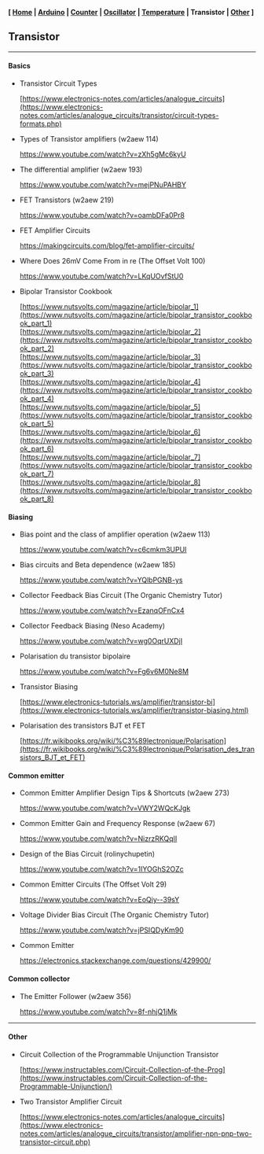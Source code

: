 <link href="style.css" rel="stylesheet"></link>

**[ [Home](00-Home.html) | [Arduino](01-Arduino.html) | [Counter](02-Counter.html) | [Oscillator](03-Oscillator.html) | [Temperature](04-Temperature.html) | Transistor | [Other](06-Other.html) ]**

## Transistor

---

#### Basics

* Transistor Circuit Types
    
    [https://www.electronics-notes.com/articles/analogue_circuits](https://www.electronics-notes.com/articles/analogue_circuits/transistor/circuit-types-formats.php)  

* Types of Transistor amplifiers (w2aew 114)
    
    https://www.youtube.com/watch?v=zXh5gMc6kyU  

* The differential amplifier (w2aew 193)
    
    https://www.youtube.com/watch?v=mejPNuPAHBY  

* FET Transistors (w2aew 219)
    
    https://www.youtube.com/watch?v=oambDFa0Pr8  

* FET Amplifier Circuits
    
    https://makingcircuits.com/blog/fet-amplifier-circuits/

* Where Does 26mV Come From in re (The Offset Volt 100) 
    
    https://www.youtube.com/watch?v=LKqUOvfStU0  

* Bipolar Transistor Cookbook
    
    [https://www.nutsvolts.com/magazine/article/bipolar_1](https://www.nutsvolts.com/magazine/article/bipolar_transistor_cookbook_part_1)  
    [https://www.nutsvolts.com/magazine/article/bipolar_2](https://www.nutsvolts.com/magazine/article/bipolar_transistor_cookbook_part_2)  
    [https://www.nutsvolts.com/magazine/article/bipolar_3](https://www.nutsvolts.com/magazine/article/bipolar_transistor_cookbook_part_3)  
    [https://www.nutsvolts.com/magazine/article/bipolar_4](https://www.nutsvolts.com/magazine/article/bipolar_transistor_cookbook_part_4)  
    [https://www.nutsvolts.com/magazine/article/bipolar_5](https://www.nutsvolts.com/magazine/article/bipolar_transistor_cookbook_part_5)  
    [https://www.nutsvolts.com/magazine/article/bipolar_6](https://www.nutsvolts.com/magazine/article/bipolar_transistor_cookbook_part_6)  
    [https://www.nutsvolts.com/magazine/article/bipolar_7](https://www.nutsvolts.com/magazine/article/bipolar_transistor_cookbook_part_7)  
    [https://www.nutsvolts.com/magazine/article/bipolar_8](https://www.nutsvolts.com/magazine/article/bipolar_transistor_cookbook_part_8)  



#### Biasing

* Bias point and the class of amplifier operation (w2aew 113)
    
    https://www.youtube.com/watch?v=c6cmkm3UPUI  

* Bias circuits and Beta dependence (w2aew 185)
    
    https://www.youtube.com/watch?v=YQlbPGNB-ys  

* Collector Feedback Bias Circuit (The Organic Chemistry Tutor)
    
    https://www.youtube.com/watch?v=EzanqOFnCx4  

* Collector Feedback Biasing (Neso Academy)
    
    https://www.youtube.com/watch?v=wg0OqrUXDjI  



* Polarisation du transistor bipolaire
    
    https://www.youtube.com/watch?v=Fg6v6M0Ne8M  

* Transistor Biasing
    
    [https://www.electronics-tutorials.ws/amplifier/transistor-bi](https://www.electronics-tutorials.ws/amplifier/transistor-biasing.html)  
    
* Polarisation des transistors BJT et FET
    
    [https://fr.wikibooks.org/wiki/%C3%89lectronique/Polarisation](https://fr.wikibooks.org/wiki/%C3%89lectronique/Polarisation_des_transistors_BJT_et_FET)  



#### Common emitter

* Common Emitter Amplifier Design Tips & Shortcuts (w2aew 273)
    
    https://www.youtube.com/watch?v=VWY2WQcKJgk  

* Common Emitter Gain and Frequency Response (w2aew 67)
    
    https://www.youtube.com/watch?v=NizrzRKQqII  

* Design of the Bias Circuit (rolinychupetin)
    
    https://www.youtube.com/watch?v=1IYOGhS2OZc  

* Common Emitter Circuits (The Offset Volt 29)
    
    https://www.youtube.com/watch?v=EoQiy--39sY  

* Voltage Divider Bias Circuit (The Organic Chemistry Tutor)
    
    https://www.youtube.com/watch?v=jPSIQDyKm90  

* Common Emitter
    
    https://electronics.stackexchange.com/questions/429900/  



#### Common collector

* The Emitter Follower (w2aew 356)
    
    https://www.youtube.com/watch?v=8f-nhjQ1jMk  

---



#### Other

* Circuit Collection of the Programmable Unijunction Transistor
    
    [https://www.instructables.com/Circuit-Collection-of-the-Prog](https://www.instructables.com/Circuit-Collection-of-the-Programmable-Unijunction/)

* Two Transistor Amplifier Circuit
    
    [https://www.electronics-notes.com/articles/analogue_circuits](https://www.electronics-notes.com/articles/analogue_circuits/transistor/amplifier-npn-pnp-two-transistor-circuit.php)


